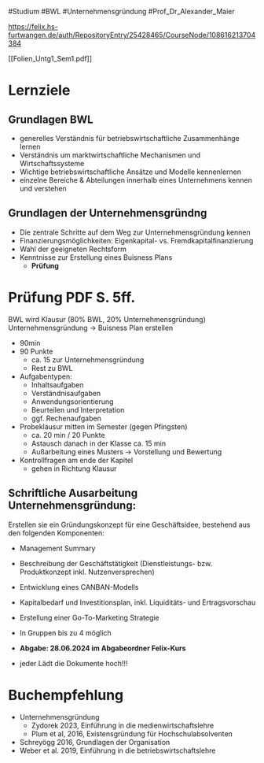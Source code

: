 #Studium #BWL #Unternehmensgründung #Prof_Dr_Alexander_Maier

https://felix.hs-furtwangen.de/auth/RepositoryEntry/25428465/CourseNode/108616213704384

[[Folien_Untg1_Sem1.pdf]]

# Lernziele

## Grundlagen BWL
- generelles Verständnis für betriebswirtschaftliche Zusammenhänge lernen
- Verständnis um marktwirtschaftliche Mechanismen und Wirtschaftssysteme
- Wichtige betriebswirtschaftliche Ansätze und Modelle kennenlernen
- einzelne Bereiche & Abteilungen innerhalb eines Unternehmens kennen und verstehen

## Grundlagen der Unternehmensgründng
- Die zentrale Schritte auf dem Weg zur Unternehmensgründung kennen
- Finanzierungsmöglichkeiten: Eigenkapital- vs. Fremdkapitalfinanzierung
- Wahl der geeigneten Rechtsform
- Kenntnisse zur Erstellung eines Buisness Plans
	- **Prüfung**

# Prüfung PDF S. 5ff.
BWL wird Klausur (80% BWL, 20% Unternehmensgründung)
Unternehmensgründung -> Buisness Plan erstellen

- 90min
- 90 Punkte
	- ca. 15 zur Unternehmensgründung
	- Rest zu BWL
- Aufgabentypen:
	- Inhaltsaufgaben
	- Verständnisaufgaben
	- Anwendungsorientierung
	- Beurteilen und Interpretation
	- ggf. Rechenaufgaben
- Probeklausur mitten im Semester (gegen Pfingsten)
	- ca. 20 min / 20 Punkte
	- Astausch danach in der Klasse ca. 15 min
	- Außarbeitung eines Musters -> Vorstellung und Bewertung
- Kontrollfragen am ende der Kapitel
	- gehen in Richtung Klausur

## Schriftliche Ausarbeitung Unternehmensgründung: 
Erstellen sie ein Gründungskonzept für eine Geschäftsidee, bestehend aus den folgenden Komponenten:
- Management Summary
- Beschreibung der Geschäftstätigkeit (Dienstleistungs- bzw. Produktkonzept inkl. Nutzenversprechen)
- Entwicklung eines CANBAN-Modells
- Kapitalbedarf und Investitionsplan, inkl. Liquiditäts- und Ertragsvorschau
- Erstellung einer Go-To-Marketing Strategie

- In Gruppen bis zu 4 möglich
- **Abgabe: 28.06.2024 im Abgabeordner Felix-Kurs**
- jeder Lädt die Dokumente hoch!!!


# Buchempfehlung
- Unternehmensgründung
	- Zydorek 2023, Einführung in die medienwirtschaftslehre
	- Plum et al, 2016, Existensgründung für Hochschulabsolventen
- Schreyögg 2016, Grundlagen der Organisation
- Weber et al. 2019, Einführung in die betriebswirtschaftslehre

